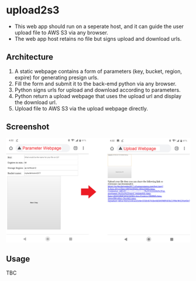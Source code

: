 # upload2s3 
* This web app should run on a seperate host, and it can guide the user upload file to AWS S3 via any browser.
* The web app host retains no file but signs upload and download urls. 
## Architecture
1. A static webpage contains a form of parameters (key, bucket, region, expire) for generating presign urls.
2. Fill the form and submit it to the back-emd python via any browser.
3. Python signs urls for upload and download according to parameters.
4. Python return a upload webpage that uses the upload url and display the download url.
5. Upload file to AWS S3 via the upload webpage directly.
## Screenshot
![alt text](https://github.com/xg590/upload2s3/raw/main/screenshot.png "s3") 
## Usage
TBC
